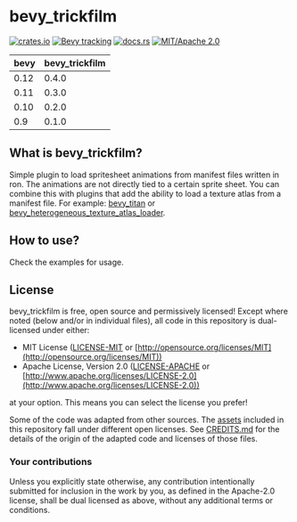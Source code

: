# bevy_trickfilm

[![crates.io](https://img.shields.io/crates/v/bevy_trickfilm)](https://crates.io/crates/bevy_trickfilm)
[![Bevy tracking](https://img.shields.io/badge/Bevy%20tracking-released%20version-lightblue)](https://github.com/bevyengine/bevy/blob/main/docs/plugins_guidelines.md#main-branch-tracking)
[![docs.rs](https://docs.rs/bevy_trickfilm/badge.svg)](https://docs.rs/bevy_trickfilm)
[![MIT/Apache 2.0](https://img.shields.io/badge/license-MIT%2FApache-blue.svg)](https://github.com/bevyengine/bevy#license)

| bevy | bevy_trickfilm |
|------|----------------|
| 0.12 | 0.4.0          |
| 0.11 | 0.3.0          |
| 0.10 | 0.2.0          |
| 0.9  | 0.1.0          |

## What is bevy_trickfilm?

Simple plugin to load spritesheet animations from manifest files written in ron. The animations are not directly tied to a certain sprite sheet.
You can combine this with plugins that add the ability to load a texture atlas from a manifest file. For example: [bevy_titan](https://github.com/KirmesBude/bevy_titan) or [bevy_heterogeneous_texture_atlas_loader](https://github.com/ickshonpe/bevy_heterogeneous_texture_atlas_loader).

## How to use?

Check the examples for usage.

## License

bevy_trickfilm is free, open source and permissively licensed!
Except where noted (below and/or in individual files), all code in this repository is dual-licensed under either:

* MIT License ([LICENSE-MIT](LICENSE-MIT) or [http://opensource.org/licenses/MIT](http://opensource.org/licenses/MIT))
* Apache License, Version 2.0 ([LICENSE-APACHE](LICENSE-APACHE) or [http://www.apache.org/licenses/LICENSE-2.0](http://www.apache.org/licenses/LICENSE-2.0))

at your option.
This means you can select the license you prefer!

Some of the code was adapted from other sources.
The [assets](assets) included in this repository fall under different open licenses.
See [CREDITS.md](CREDITS.md) for the details of the origin of the adapted code and licenses of those files.

### Your contributions

Unless you explicitly state otherwise,
any contribution intentionally submitted for inclusion in the work by you,
as defined in the Apache-2.0 license,
shall be dual licensed as above,
without any additional terms or conditions.
